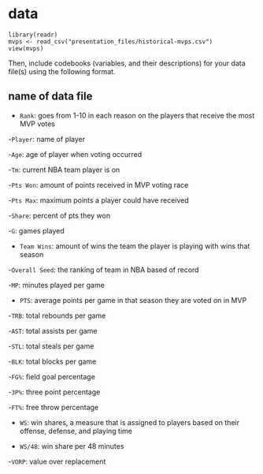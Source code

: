 # data



```{r load-data1}
library(readr)
mvps <- read_csv("presentation_files/historical-mvps.csv")
view(mvps)

```

Then, include codebooks (variables, and their descriptions) for your data file(s)
using the following format.

## name of data file

- `Rank`: goes from 1-10 in each reason on the players that receive the most MVP votes 

-`Player`: name of player

-`Age`: age of player when voting occurred

-`Tm`: current NBA team player is on

-`Pts Won`: amount of points received in MVP voting race

-`Pts Max`: maximum points a player could have received

-`Share`: percent of pts they won

-`G`: games played

- `Team Wins`: amount of wins the team the player is playing with wins that season

-`Overall Seed`: the ranking of team in NBA based of record

-`MP`: minutes played per game

- `PTS`: average points per game in that season they are voted on in MVP

-`TRB`: total rebounds per game

-`AST`: total assists per game

-`STL`: total steals per game

-`BLK`: total blocks per game

-`FG%`: field goal percentage

-`3P%`: three point percentage

-`FT%`: free throw percentage

- `WS`: win shares, a measure that is assigned to players based on their offense, defense, and playing time

- `WS/48`: win share per 48 minutes

-`VORP`: value over replacement

